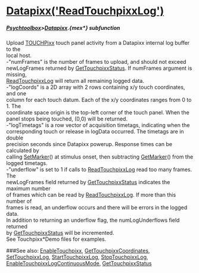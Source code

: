 # [Datapixx('ReadTouchpixxLog')](Datapixx-ReadTouchpixxLog) 
##### [Psychtoolbox](Pyschtoolbox)>[Datapixx](Datapixx).{mex*} subfunction


Upload [TOUCHPixx](TOUCHPixx) touch panel activity from a Datapixx internal log buffer to the  
local host.  
-"numFrames" is the number of frames to upload, and should not exceed  
newLogFrames returned by [GetTouchpixxStatus](GetTouchpixxStatus). If numFrames argument is missing,  
[ReadTouchpixxLog](ReadTouchpixxLog) will return all remaining logged data.  
-"logCoords" is a 2D array with 2 rows containing x/y touch coordinates, and one  
column for each touch datum. Each of the x/y coordinates ranges from 0 to 1. The  
coordinate space origin is the top-left corner of the touch panel. When the  
panel stops being touched, (0,0) will be returned.  
-"logTimetags" is a row vector of acquisition timetags, indicating when the  
corresponding touch or release in logData occurred. The timetags are in double  
precision seconds since Datapixx powerup. Response times can be calculated by  
calling [SetMarker](SetMarker)() at stimulus onset, then subtracting [GetMarker](GetMarker)() from the  
logged timetags.  
-"underflow" is set to 1 if calls to [ReadTouchpixxLog](ReadTouchpixxLog) read too many frames. The  
newLogFrames field returned by [GetTouchpixxStatus](GetTouchpixxStatus) indicates the maximum number  
of frames which can be read by [ReadTouchpixxLog](ReadTouchpixxLog). If more than this number of  
frames is read, an underflow occurs and there will be errors in the logged data.  
In addition to returning an underflow flag, the numLogUnderflows field returned  
by [GetTouchpixxStatus](GetTouchpixxStatus) will be incremented.  
See Touchpixx\*Demo files for examples.  
  


###See also:
[EnableTouchpixx](Datapixx-EnableTouchpixx), [GetTouchpixxCoordinates](Datapixx-GetTouchpixxCoordinates), [SetTouchpixxLog](Datapixx-SetTouchpixxLog), [StartTouchpixxLog](Datapixx-StartTouchpixxLog), [StopTouchpixxLog](Datapixx-StopTouchpixxLog), [EnableTouchpixxLogContinuousMode](Datapixx-EnableTouchpixxLogContinuousMode), [GetTouchpixxStatus](Datapixx-GetTouchpixxStatus)
